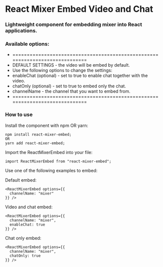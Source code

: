 # React Mixer Embed Video and Chat
### Lightweight component for embedding mixer into React applications.

### Available options:
 * =============================================================================
 * DEFAULT SETTINGS - the video will be embed by default. 
 * Use the following options to change the settings:
 * enableChat (optional) - set to true to enable chat together with the video.
 * chatOnly (optional) - set to true to embed only the chat.
 * channelName - the channel that you want to embed from.
 * =============================================================================


### How to use
Install the component with npm OR yarn:
```
npm install react-mixer-embed;
OR
yarn add react-mixer-embed;
```

Import the ReactMixerEmbed into your file:
```
import ReactMixerEmbed from "react-mixer-embed";
```

Use one of the following examples to embed:

Default embed:
```
<ReactMixerEmbed options={{ 
  channelName: "mixer" 
}} />
```

Video and chat embed:<br />
```
<ReactMixerEmbed options={{ 
  channelName: "mixer",
  enableChat: true
}} />
```

Chat only embed:<br />
```
<ReactMixerEmbed options={{ 
  channelName: "mixer",
  chatOnly: true
}} />
```
